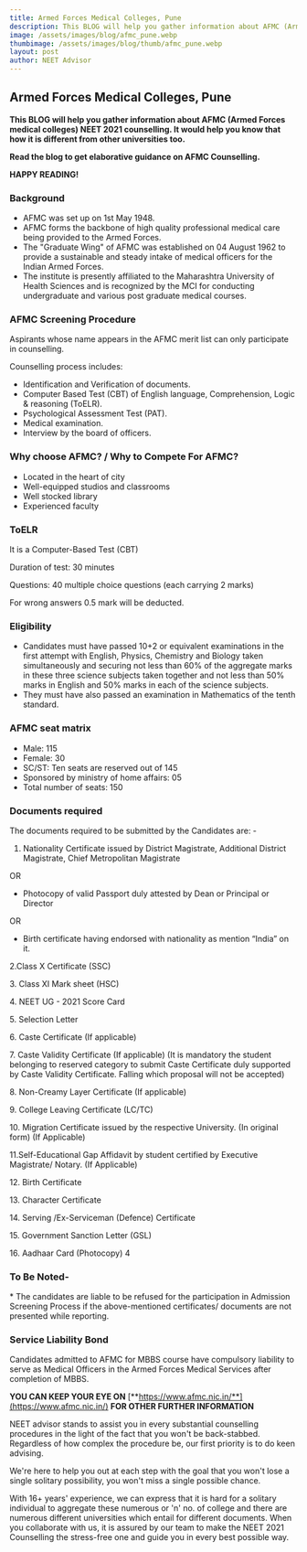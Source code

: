 ```yaml
---
title: Armed Forces Medical Colleges, Pune
description: This BLOG will help you gather information about AFMC (Armed Forces medical colleges) NEET 2021 counselling. It would help you know that how it is different from other universities too. 
image: /assets/images/blog/afmc_pune.webp
thumbimage: /assets/images/blog/thumb/afmc_pune.webp
layout: post
author: NEET Advisor
---
```


## **Armed Forces Medical Colleges, Pune**

**This BLOG will help you gather information about AFMC (Armed Forces medical colleges) NEET 2021 counselling. It would help you know that how it is different from other universities too.**

**Read the blog to get elaborative guidance on AFMC Counselling.**

**HAPPY READING!**

### **Background**

- AFMC was set up on 1st May 1948.
- AFMC forms the backbone of high quality professional medical care being provided to the Armed Forces.
- The "Graduate Wing" of AFMC was established on 04 August 1962 to provide a sustainable and steady intake of medical officers for the Indian Armed Forces.
- The institute is presently affiliated to the Maharashtra University of Health Sciences and is recognized by the MCI for conducting undergraduate and various post graduate medical courses.

### **AFMC Screening Procedure**

Aspirants whose name appears in the AFMC merit list can only participate in counselling.

Counselling process includes:

- Identification and Verification of documents.
- Computer Based Test (CBT) of English language, Comprehension, Logic & reasoning (ToELR).
- Psychological Assessment Test (PAT).
- Medical examination.
- Interview by the board of officers.

### **Why choose AFMC? / Why to Compete For AFMC?**

- Located in the heart of city
- Well-equipped studios and classrooms
- Well stocked library
- Experienced faculty

### **ToELR**

It is a Computer-Based Test (CBT)

Duration of test: 30 minutes

Questions: 40 multiple choice questions (each carrying 2 marks)

For wrong answers 0.5 mark will be deducted.

### **Eligibility**

- Candidates must have passed 10+2 or equivalent examinations in the first attempt with English, Physics, Chemistry and Biology taken simultaneously and securing not less than 60% of the aggregate marks in these three science subjects taken together and not less than 50% marks in English and 50% marks in each of the science subjects.
- They must have also passed an examination in Mathematics of the tenth standard.

### **AFMC seat matrix**

- Male: 115
- Female: 30
- SC/ST: Ten seats are reserved out of 145
- Sponsored by ministry of home affairs: 05
- Total number of seats: 150

### **Documents required**

The documents required to be submitted by the Candidates are: -

1. Nationality Certificate issued by District Magistrate, Additional District Magistrate, Chief Metropolitan Magistrate

OR

- Photocopy of valid Passport duly attested by Dean or Principal or Director

OR

- Birth certificate having endorsed with nationality as mention “India” on it.

2.Class X Certificate (SSC)

3\. Class XI Mark sheet (HSC)

4\. NEET UG - 2021 Score Card

5\. Selection Letter

6\. Caste Certificate (If applicable)

7\. Caste Validity Certificate (If applicable) (It is mandatory the student belonging to reserved category to submit Caste Certificate duly supported by Caste Validity Certificate. Falling which proposal will not be accepted)

8\. Non-Creamy Layer Certificate (If applicable)

9\. College Leaving Certificate (LC/TC)

10\. Migration Certificate issued by the respective University. (In original form) (If Applicable)

11.Self-Educational Gap Affidavit by student certified by Executive Magistrate/ Notary. (If Applicable)

12\. Birth Certificate

13\. Character Certificate

14\. Serving /Ex-Serviceman (Defence) Certificate

15\. Government Sanction Letter (GSL)

16\. Aadhaar Card (Photocopy) 4

### **To Be Noted-**

\* The candidates are liable to be refused for the participation in Admission Screening Process if the above-mentioned certificates/ documents are not presented while reporting.

### **Service Liability Bond**

Candidates admitted to AFMC for MBBS course have compulsory liability to serve as Medical Officers in the Armed Forces Medical Services after completion of MBBS.

**YOU CAN KEEP YOUR EYE ON** [**https://www.afmc.nic.in/**](https://www.afmc.nic.in/) **FOR OTHER FURTHER INFORMATION**

NEET advisor stands to assist you in every substantial counselling procedures in the light of the fact that you won't be back-stabbed. Regardless of how complex the procedure be, our first priority is to do keen advising.

We're here to help you out at each step with the goal that you won't lose a single solitary possibility, you won't miss a single possible chance.

With 16+ years' experience, we can express that it is hard for a solitary individual to aggregate these numerous or 'n' no. of college and there are numerous different universities which entail for different documents. When you collaborate with us, it is assured by our team to make the NEET 2021 Counselling the stress-free one and guide you in every best possible way.
